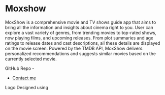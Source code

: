 # Moxshow

MoxShow is a comprehensive movie and TV shows guide app that aims to bring all the information and insights about cinema right to you.
User can explore a vast variety of genres, from trending movies to top-rated shows, now playing films, and upcoming releases.
From plot summaries and age ratings to release dates and cast descriptions, all these details are displayed on the movie screen.
Powered by the TMDB API, MoxShow delivers personalized recommendations and suggests similar movies based on the currently selected movie.


GitHub Repo - 
- [Contact me](https://linkedin.com/in/bhavesh-joshi-)

Logo Designed using 
